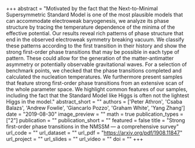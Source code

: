 
+++
abstract = "Motivated by the fact that the Next-to-Minimal Supersymmetric Standard Model is one of the most plausible models that can accommodate electroweak baryogenesis, we analyze its phase structure by tracing the temperature dependence of the minima of the effective potential. Our results reveal rich patterns of phase structure that end in the observed electroweak symmetry breaking vacuum. We classify these patterns according to the first transition in their history and show the strong first-order phase transitions that may be possible in each type of pattern. These could allow for the generation of the matter-antimatter asymmetry or potentially observable gravitational waves. For a selection of benchmark points, we checked that the phase transitions completed and calculated the nucleation temperatures. We furthermore present samples that feature strong first-order phase transitions from an extensive scan of the whole parameter space. We highlight common features of our samples, including the fact that the Standard Model like Higgs is often not the lightest Higgs in the model."
abstract_short = ""
authors = ['Peter Athron', 'Csaba Balazs', 'Andrew Fowlie', 'Giancarlo Pozzo', 'Graham White', 'Yang Zhang']
date = "2019-08-30"
image_preview = ""
math = true
publication_types = ["2"]
publication = ""
publication_short = ""
featured = false
title = "Strong first-order phase transitions in the NMSSM — a comprehensive survey"
url_code = ""
url_dataset = ""
url_pdf = "https://arxiv.org/pdf/1908.11847"
url_project = ""
url_slides = ""
url_video = ""
doi = ""
+++

